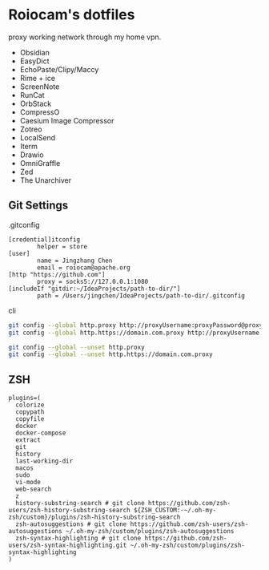 # Roiocam's dotfiles
proxy working network through my home vpn.


- Obsidian
- EasyDict
- EchoPaste/Clipy/Maccy
- Rime + ice
- ScreenNote
- RunCat
- OrbStack
- CompressO
- Caesium Image Compressor
- Zotreo
- LocalSend
- Iterm
- Drawio
- OmniGraffle
- Zed
- The Unarchiver

## Git Settings

.gitconfig
```
[credential]itconfig 
        helper = store
[user]
        name = Jingzhang Chen 
        email = roiocam@apache.org
[http "https://github.com"]
        proxy = socks5://127.0.0.1:1080
[includeIf "gitdir:~/IdeaProjects/path-to-dir/"]
        path = /Users/jingchen/IdeaProjects/path-to-dir/.gitconfig

```

cli

```bash
git config --global http.proxy http://proxyUsername:proxyPassword@proxy.server.com:port
git config --global http.https://domain.com.proxy http://proxyUsername:proxyPassword@proxy.server.com:port

git config --global --unset http.proxy
git config --global --unset http.https://domain.com.proxy

```

## ZSH

```
plugins=(
  colorize
  copypath
  copyfile
  docker
  docker-compose
  extract
  git
  history
  last-working-dir
  macos
  sudo
  vi-mode
  web-search
  z
  history-substring-search # git clone https://github.com/zsh-users/zsh-history-substring-search ${ZSH_CUSTOM:-~/.oh-my-zsh/custom}/plugins/zsh-history-substring-search
  zsh-autosuggestions # git clone https://github.com/zsh-users/zsh-autosuggestions ~/.oh-my-zsh/custom/plugins/zsh-autosuggestions
  zsh-syntax-highlighting # git clone https://github.com/zsh-users/zsh-syntax-highlighting.git ~/.oh-my-zsh/custom/plugins/zsh-syntax-highlighting
)

```
